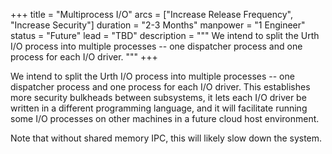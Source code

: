 +++
title = "Multiprocess I/O"
arcs = ["Increase Release Frequency", "Increase Security"]
duration = "2-3 Months"
manpower = "1 Engineer"
status = "Future"
lead = "TBD"
description = """
We intend to split the Urth I/O process into multiple processes -- one dispatcher process and one process for each I/O driver.
"""
+++

We intend to split the Urth I/O process into multiple processes -- one dispatcher process and one process for each I/O driver.  This establishes more security bulkheads between subsystems, it lets each I/O driver be written in a different programming language, and it will facilitate running some I/O processes on other machines in a future cloud host environment.

Note that without shared memory IPC, this will likely slow down the system.
